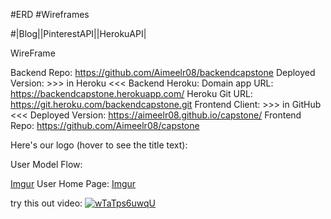 #ERD
#Wireframes

#|Blog||PinterestAPI||HerokuAPI|


WireFrame

Backend Repo: https://github.com/Aimeelr08/backendcapstone
    Deployed Version: >>> in Heroku <<<
    Backend Heroku:
       Domain app URL: https://backendcapstone.herokuapp.com/
       Heroku Git URL: https://git.heroku.com/backendcapstone.git
Frontend Client: >>> in GitHub <<<
    Deployed Version: https://aimeelr08.github.io/capstone/
       Frontend Repo: https://github.com/Aimeelr08/capstone


Here's our logo (hover to see the title text):

User Model Flow:

[Imgur](https://i.imgur.com/GgoOwBlm.jpg "WireFrame Page to Page")
User Home Page:
[Imgur](https://i.imgur.com/ERMNauEm.jpg  "WireFrame Home Page")

try this out video:
[![wTaTps6uwqU](http://img.youtube.com/vi/wTaTps6uwqU/0.jpg)](http://www.youtube.com/watch?v=wTaTps6uwqU)
